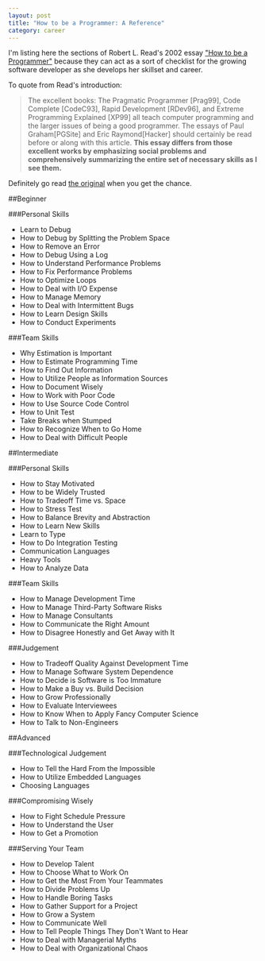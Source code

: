 ```yaml
---
layout: post  
title: "How to be a Programmer: A Reference"
category: career
---
```


I'm listing here the sections of Robert L. Read's 2002 essay ["How to be a Programmer"](http://samizdat.mines.edu/howto/HowToBeAProgrammer.html) because they can act as a sort of checklist for the growing software developer as she develops her skillset and career.

To quote from Read's introduction:

>The excellent books: The Pragmatic Programmer [Prag99], Code Complete [CodeC93], Rapid Development [RDev96], and Extreme Programming Explained [XP99] all teach computer programming and the larger issues of being a good programmer. The essays of Paul Graham[PGSite] and Eric Raymond[Hacker] should certainly be read before or along with this article. **This essay differs from those excellent works by emphasizing social problems and comprehensively summarizing the entire set of necessary skills as I see them.**

Definitely go read [the original](http://samizdat.mines.edu/howto/HowToBeAProgrammer.html) when you get the chance.

##Beginner

###Personal Skills

- Learn to Debug
- How to Debug by Splitting the Problem Space
- How to Remove an Error
- How to Debug Using a Log
- How to Understand Performance Problems
- How to Fix Performance Problems
- How to Optimize Loops
- How to Deal with I/O Expense
- How to Manage Memory
- How to Deal with Intermittent Bugs
- How to Learn Design Skills
- How to Conduct Experiments

###Team Skills

- Why Estimation is Important
- How to Estimate Programming Time
- How to Find Out Information
- How to Utilize People as Information Sources
- How to Document Wisely
- How to Work with Poor Code
- How to Use Source Code Control
- How to Unit Test
- Take Breaks when Stumped
- How to Recognize When to Go Home
- How to Deal with Difficult People

##Intermediate

###Personal Skills

- How to Stay Motivated
- How to be Widely Trusted
- How to Tradeoff Time vs. Space
- How to Stress Test
- How to Balance Brevity and Abstraction
- How to Learn New Skills
- Learn to Type
- How to Do Integration Testing
- Communication Languages
- Heavy Tools
- How to Analyze Data

###Team Skills
- How to Manage Development Time
- How to Manage Third-Party Software Risks
- How to Manage Consultants
- How to Communicate the Right Amount
- How to Disagree Honestly and Get Away with It

###Judgement
- How to Tradeoff Quality Against Development Time
- How to Manage Software System Dependence
- How to Decide is Software is Too Immature
- How to Make a Buy vs. Build Decision
- How to Grow Professionally
- How to Evaluate Interviewees
- How to Know When to Apply Fancy Computer Science
- How to Talk to Non-Engineers

##Advanced

###Technological Judgement

- How to Tell the Hard From the Impossible
- How to Utilize Embedded Languages
- Choosing Languages

###Compromising Wisely

- How to Fight Schedule Pressure
- How to Understand the User
- How to Get a Promotion

###Serving Your Team

- How to Develop Talent
- How to Choose What to Work On
- How to Get the Most From Your Teammates
- How to Divide Problems Up
- How to Handle Boring Tasks
- How to Gather Support for a Project
- How to Grow a System
- How to Communicate Well
- How to Tell People Things They Don't Want to Hear
- How to Deal with Managerial Myths
- How to Deal with Organizational Chaos
